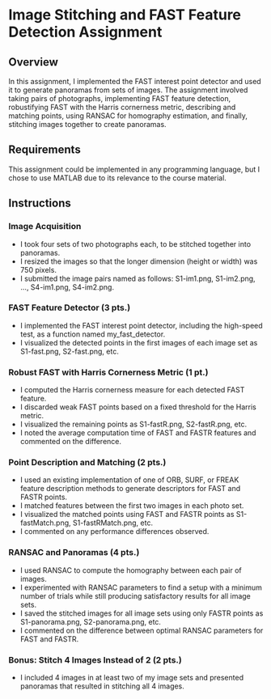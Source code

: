 # **Image Stitching and FAST Feature Detection Assignment**

## **Overview**
In this assignment, I implemented the FAST interest point detector and used it to generate panoramas from sets of images. The assignment involved taking pairs of photographs, implementing FAST feature detection, robustifying FAST with the Harris cornerness metric, describing and matching points, using RANSAC for homography estimation, and finally, stitching images together to create panoramas.

## **Requirements**
This assignment could be implemented in any programming language, but I chose to use MATLAB due to its relevance to the course material.

## **Instructions**
### **Image Acquisition**
- I took four sets of two photographs each, to be stitched together into panoramas.
- I resized the images so that the longer dimension (height or width) was 750 pixels.
- I submitted the image pairs named as follows: S1-im1.png, S1-im2.png, ..., S4-im1.png, S4-im2.png.

### **FAST Feature Detector (3 pts.)**
- I implemented the FAST interest point detector, including the high-speed test, as a function named my_fast_detector.
- I visualized the detected points in the first images of each image set as S1-fast.png, S2-fast.png, etc.

### **Robust FAST with Harris Cornerness Metric (1 pt.)**
- I computed the Harris cornerness measure for each detected FAST feature.
- I discarded weak FAST points based on a fixed threshold for the Harris metric.
- I visualized the remaining points as S1-fastR.png, S2-fastR.png, etc.
- I noted the average computation time of FAST and FASTR features and commented on the difference.

### **Point Description and Matching (2 pts.)**
- I used an existing implementation of one of ORB, SURF, or FREAK feature description methods to generate descriptors for FAST and FASTR points.
- I matched features between the first two images in each photo set.
- I visualized the matched points using FAST and FASTR points as S1-fastMatch.png, S1-fastRMatch.png, etc.
- I commented on any performance differences observed.

### **RANSAC and Panoramas (4 pts.)**
- I used RANSAC to compute the homography between each pair of images.
- I experimented with RANSAC parameters to find a setup with a minimum number of trials while still producing satisfactory results for all image sets.
- I saved the stitched images for all image sets using only FASTR points as S1-panorama.png, S2-panorama.png, etc.
- I commented on the difference between optimal RANSAC parameters for FAST and FASTR.

### **Bonus: Stitch 4 Images Instead of 2 (2 pts.)**
- I included 4 images in at least two of my image sets and presented panoramas that resulted in stitching all 4 images.
